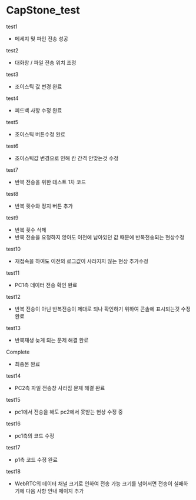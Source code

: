 # CapStone_test

test1
- 메세지 및 파인 전송 성공

test2
- 대화창 / 파일 전송 위치 조정

test3
- 조이스틱 값 변경 완료

test4
- 피드백 사항 수정 완료

test5
- 조이스틱 버튼수정 완료

test6
- 조이스틱값 변경으로 인해 칸 간격 안맞는것 수정

test7
- 반복 전송을 위한 테스트 1차 코드

test8
- 반복 횟수와 정지 버튼 추가

test9
- 반복 횟수 삭제
- 반복 전송을 요청하지 않아도 이전에 남아있던 값 때문에 반복전송되는 현상수정

test10
- 재접속을 하여도 이전의 로그값이 사라지지 않는 현상 추가수정

test11
- PC1측 데이터 전송 확인 완료

test12
- 반복 전송이 아닌 반복전송이 제대로 되나 확인하기 위하여 콘솔에 표시되는것 수정 완료

test13
- 반복재생 늦게 되는 문제 해결 완료

Complete
- 최종본 완료

test14
- PC2측 파일 전송창 사라짐 문제 해결 완료

test15
- pc1에서 전송을 해도 pc2에서 못받는 현상 수정 중

test16
- pc1측의 코드 수정

test17
- p1측 코드 수정 완료

test18
- WebRTC의 데이터 채널 크기로 인하여 전송 가능 크기를 넘어서면 전송이 실패하기에 다음 사항 안내 페이지 추가